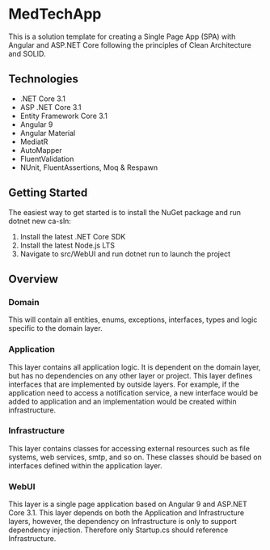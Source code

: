 # MedTechApp
This is a solution template for creating a Single Page App (SPA) with Angular and ASP.NET Core following the principles of Clean Architecture and SOLID. 
 
## Technologies
* .NET Core 3.1
* ASP .NET Core 3.1
* Entity Framework Core 3.1
* Angular 9
* Angular Material
* MediatR
* AutoMapper
* FluentValidation
* NUnit, FluentAssertions, Moq & Respawn

## Getting Started
The easiest way to get started is to install the NuGet package and run dotnet new ca-sln:

1. Install the latest .NET Core SDK
2. Install the latest Node.js LTS
3. Navigate to src/WebUI and run dotnet run to launch the project

## Overview
### Domain
This will contain all entities, enums, exceptions, interfaces, types and logic specific to the domain layer.
### Application
This layer contains all application logic. It is dependent on the domain layer, but has no dependencies on any other layer or project. This layer defines interfaces that are implemented by outside layers. For example, if the application need to access a notification service, a new interface would be added to application and an implementation would be created within infrastructure.
### Infrastructure
This layer contains classes for accessing external resources such as file systems, web services, smtp, and so on. These classes should be based on interfaces defined within the application layer.
### WebUI
This layer is a single page application based on Angular 9 and ASP.NET Core 3.1. This layer depends on both the Application and Infrastructure layers, however, the dependency on Infrastructure is only to support dependency injection. Therefore only Startup.cs should reference Infrastructure.
